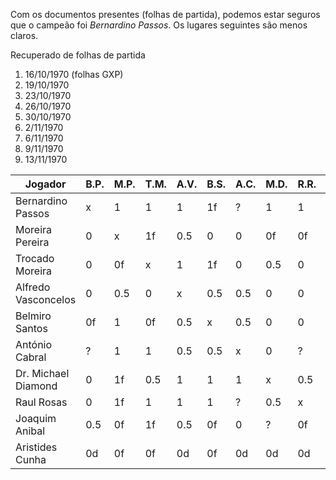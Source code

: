 Com os documentos presentes (folhas de partida), podemos estar seguros que o campeão foi
*Bernardino Passos*. Os lugares seguintes são menos claros.

Recuperado de folhas de partida

1. 16/10/1970 (folhas GXP)
2. 19/10/1970
3. 23/10/1970
4. 26/10/1970
5. 30/10/1970
6. 2/11/1970
7. 6/11/1970
8. 9/11/1970
9. 13/11/1970


|Jogador|B.P.|M.P.|T.M.|A.V.|B.S.|A.C.|M.D.|R.R.|J.A.|A.C.
|-------|-|-|-|-|-|-|-|-|-|-
|Bernardino Passos|x|1|1|1|1f|?|1|1|0.5|1d|7.5+?
|Moreira Pereira|0|x|1f|0.5|0|0|0f|0f|1f|0f|2.5
|Trocado Moreira|0|0f|x|1|1f|0|0.5|0|0f|1f|3.5
|Alfredo Vasconcelos|0|0.5|0|x|0.5|0.5|0|0|0.5|1d|3.0
|Belmiro Santos|0f|1|0f|0.5|x|0.5|0|0|1f|0f|3.0
|António Cabral|?|1|1|0.5|0.5|x|0|?|1|1d|5.0+?
|Dr. Michael Diamond|0|1f|0.5|1|1|1|x|0.5|?|1d|6.0+?
|Raul Rosas|0|1f|1|1|1|?|0.5|x|1f|1d|5.5+?
|Joaquim Anibal|0.5|0f|1f|0.5|0f|0|?|0f|x|1d|3.0+?
|Aristides Cunha|0d|0f|0f|0d|0f|0d|0d|0d|0d|0d|el.
